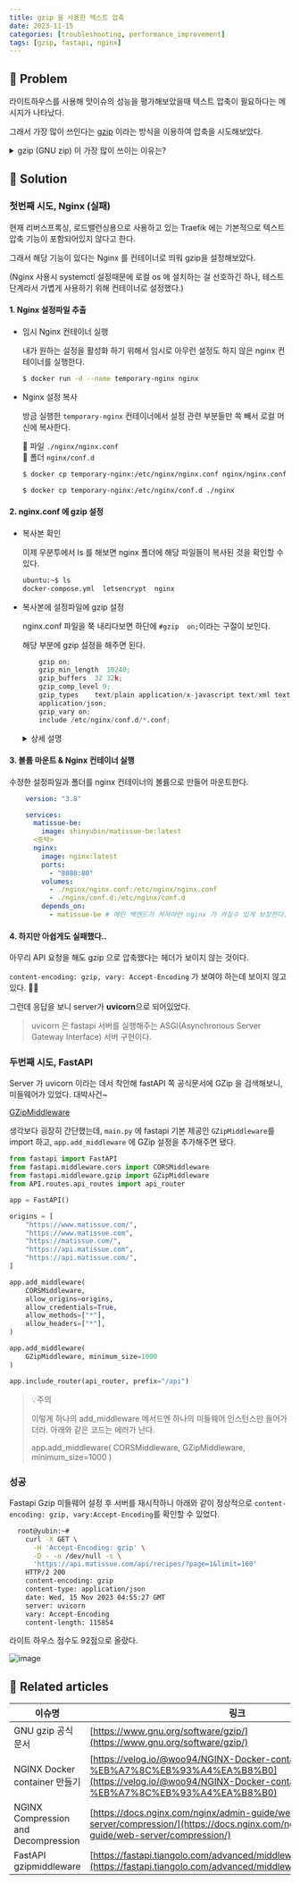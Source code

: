 ```yaml
---
title: gzip 을 사용한 텍스트 압축
date: 2023-11-15
categories: [troubleshooting, performance_improvement]
tags: [gzip, fastapi, nginx]
---
```


## 🤔 Problem

라이트하우스를 사용해 맛이슈의 성능을 평가해보았을때 텍스트 압축이 필요하다는 메시지가 나타났다.

그래서 가장 많이 쓰인다는 [gzip](https://www.gnu.org/software/gzip/) 이라는 방식을 이용하여 압축을 시도해보았다.

<details markdown="block"><summary>gzip (GNU zip) 이 가장 많이 쓰이는 이유는? </summary>


[GNU 웹 페이지에 GIF 파일을 사용하지 않는 이유](https://www.gnu.org/philosophy/gif.ko.html)

기존에 표준이었던 Compress 압축도구는 LZW 압축알고리즘을 사용했다고합니다.

Unisys라는 기업이 LZW 압축 알고리즘에 대한 특허를 가지고 있었는데, 

로열티가 부담되던 개발자들과 기업은 해당 특허에 구속되지 않는 압축방식이 필요했다고 합니다.

gzip은 LZW 특허와 관련이 없는 DEFLATE 압축 알고리즘을 사용했습니다. 

Unisys의 LZW 특허 문제를 회피하면서 더 나은 압축 효율과 속도를 제공하는 새로운 도구로 gzip이 등장하였고,

이로 인해 gzip은 특히 UNIX 및 리눅스 기반 시스템에서 빠르게 표준 압축 도구로 자리잡게 되었습니다.

</details>

## 🌱 Solution

### 첫번째 시도, Nginx (실패)

현재 리버스프록싱, 로드밸런싱용으로 사용하고 있는 Traefik 에는 기본적으로 텍스트 압축 기능이 포함되어있지 않다고 한다.

그래서 해당 기능이 있다는 Nginx 를 컨테이너로 띄워 gzip을 설정해보았다.

(Nginx 사용시 systemctl 설정때문에 로컬 os 에 설치하는 걸 선호하긴 하나, 테스트 단계라서 가볍게 사용하기 위해 컨테이너로 설정했다.)

#### 1. Nginx 설정파일 추출

  - 임시 Nginx 컨테이너 실행
  
    내가 원하는 설정을 활성화 하기 위해서 임시로 아무런 설정도 하지 않은 nginx 컨테이너를 실행한다.

    ```sh
    $ docker run -d --name temporary-nginx nginx
    ```

  - Nginx 설정 복사
  
    방금 실행한 `temporary-nginx` 컨테이너에서 설정 관련 부분들만 쏙 빼서 로컬 머신에 복사한다.
  
    📄 파일 `./nginx/nginx.conf`  
    📁 폴더 `nginx/conf.d` 

    ```sh
    $ docker cp temporary-nginx:/etc/nginx/nginx.conf nginx/nginx.conf

    $ docker cp temporary-nginx:/etc/nginx/conf.d ./nginx
    ```

#### 2. nginx.conf 에 gzip 설정

  - 복사본 확인
  
    이제 우분투에서 ls 를 해보면 nginx 폴더에 해당 파일들이 복사된 것을 확인할 수 있다.

    ```sh
    ubuntu:~$ ls
    docker-compose.yml  letsencrypt  nginx
    ```
    
  - 복사본에 설정파일에 gzip 설정
  
    nginx.conf 파일을 쭉 내리다보면 하단에 `#gzip  on;`이라는 구절이 보인다.

    해당 부분에 gzip 설정을 해주면 된다.

    ```py
        gzip on;
        gzip_min_length  10240;
        gzip_buffers  32 32k;
        gzip_comp_level 9;
        gzip_types    text/plain application/x-javascript text/xml text/css                   
        application/json;
        gzip_vary on;    
        include /etc/nginx/conf.d/*.conf;
    ```

    <details markdown="block"><summary>상세 설명 </summary>
    ```js
    /** gzip 압축 기능 활성화*/
    gzip on; 

    /** 최소 10,240바이트(약 10KB) 크기의 콘텐츠에만 압축이 적용됨*/
    gzip_min_length  10240; 

    /** 압축 처리에 사용될 메모리 버퍼의 수와 크기를 정의*/
    gzip_buffers  32 32k; 

    /** 압축 수준을 설정. 압축 수준이 높을시 자원을 많이 사용하지만 요즘은 하드웨어 좋아져서 가장 높은 수준인 9로 설정했다. */
    gzip_comp_level 9; 

    /** 일반 텍스트, JavaScript, XML, CSS, JSON 파일에 압축이 적용 */
    gzip_types text/plain application/x-javascript text/xml text/css application/json; 

    /** Vary: Accept-Encoding 헤더를 응답에 추가하여,압축된 버전과 압축되지 않은 버전의 콘텐츠가 클라이언트나 중간 프록시에 의해 별도로 캐시될 수 있도록 한다. */
    gzip_vary on;    

    /** `/etc/nginx/conf.d/` 디렉토리 내의 모든 `.conf`확장자를 가진 파일을 현재 설정 파일에 포함시킵니다. */ 
    include /etc/nginx/conf.d/*.conf; 

    ```
    </details>   

#### 3. 볼륨 마운트 & Nginx 컨테이너 실행

수정한 설정파일과 폴더를 nginx 컨테이너의 볼륨으로 만들어 마운트한다.

  ```yml
      version: "3.8"

      services:
        matissue-be:
          image: shinyubin/matissue-be:latest
        <중략>
        nginx:
          image: nginx:latest
          ports:
            - "8080:80"
          volumes:
            - ./nginx/nginx.conf:/etc/nginx/nginx.conf
            - ./nginx/conf.d:/etc/nginx/conf.d
          depends_on:
            - matissue-be # 메인 백엔드가 켜져야만 nginx 가 켜질수 있게 보장한다.
  ```

#### 4. 하지만 아쉽게도 실패했다..
   
  아무리 API 요청을 해도 gzip 으로 압축했다는 헤더가 보이지 않는 것이다.

  `content-encoding: gzip, vary: Accept-Encoding` 가 보여야 하는데 보이지 않고 있다. 🤦‍♀️

  그런데 응답을 보니 server가 **uvicorn**으로 되어있었다.

> uvicorn 은 fastapi 서버를 실행해주는 ASGI(Asynchronous Server Gateway Interface) 서버 구현이다.


### 두번째 시도, FastAPI

  Server 가 uvicorn 이라는 데서 착안해 fastAPI 쪽 공식문서에 GZip 을 검색해보니, 미들웨어가 있었다.  대박사건~
  
  [GZipMiddleware](https://fastapi.tiangolo.com/advanced/middleware/#gzipmiddleware)

  생각보다 굉장히 간단했는데, `main.py` 에 fastapi 기본 제공인 `GZipMiddleware`를 import 하고, `app.add_middleware` 에 GZip 설정을 추가해주면 됐다.

  ```py
  from fastapi import FastAPI
  from fastapi.middleware.cors import CORSMiddleware
  from fastapi.middleware.gzip import GZipMiddleware
  from API.routes.api_routes import api_router

  app = FastAPI()

  origins = [
      "https://www.matissue.com/",
      "https://www.matissue.com",
      "https://matissue.com/",
      "https://api.matissue.com",
      "https://api.matissue.com/",
  ]

  app.add_middleware(
      CORSMiddleware,
      allow_origins=origins,
      allow_credentials=True,
      allow_methods=["*"],
      allow_headers=["*"],
  )

  app.add_middleware(
      GZipMiddleware, minimum_size=1000
  )

  app.include_router(api_router, prefix="/api")
  ```

  > 💡주의
  >
  >  이렇게 하나의 add_middleware 메서드엔 하나의 미들웨어 인스턴스만 들어가더라. 
  > 아래와 같은 코드는 에러가 난다.
  >
  >  app.add_middleware(
  >    CORSMiddleware,
  >    GZipMiddleware, minimum_size=1000
  >   )

### 성공

Fastapi Gzip 미들웨어 설정 후 서버를 재시작하니 아래와 같이 정상적으로 `content-encoding: gzip, vary:Accept-Encoding`를 확인할 수 있었다.

```sh
  root@yubin:~#
    curl -X GET \
      -H 'Accept-Encoding: gzip' \
      -D - -o /dev/null -s \
      'https://api.matissue.com/api/recipes/?page=1&limit=160'
    HTTP/2 200 
    content-encoding: gzip
    content-type: application/json
    date: Wed, 15 Nov 2023 04:55:27 GMT
    server: uvicorn
    vary: Accept-Encoding
    content-length: 115854
```

라이트 하우스 점수도 92점으로 올랐다.

  ![image](https://github.com/YubinShin/YubinShin.github.io/assets/68121478/c4a8f690-f0a7-4d7d-a128-4446162e321b)

## 📎 Related articles

| 이슈명                              | 링크                                                                                                                                                     |
| ----------------------------------- | -------------------------------------------------------------------------------------------------------------------------------------------------------- |
| GNU gzip 공식문서                   | [https://www.gnu.org/software/gzip/](https://www.gnu.org/software/gzip/)                                                                                 |
| NGINX Docker container 만들기       | [https://velog.io/@woo94/NGINX-Docker-container-%EB%A7%8C%EB%93%A4%EA%B8%B0](https://velog.io/@woo94/NGINX-Docker-container-%EB%A7%8C%EB%93%A4%EA%B8%B0) |
| NGINX Compression and Decompression | [https://docs.nginx.com/nginx/admin-guide/web-server/compression/](https://docs.nginx.com/nginx/admin-guide/web-server/compression/)                     |
| FastAPI gzipmiddleware              | [https://fastapi.tiangolo.com/advanced/middleware/#gzipmiddleware](https://fastapi.tiangolo.com/advanced/middleware/#gzipmiddleware)                     |